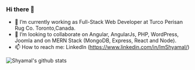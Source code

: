 ### Hi there 👋

- 🔭 I’m currently working as Full-Stack Web Developer at Turco Perisan Rug Co. Toronto,Canada.
- 👯 I’m looking to collaborate on Angular, AngularJs, PHP, WordPress, Joomla and on MERN Stack (MongoDB, Express, React and Node).
- 📫 How to reach me: LinkedIn (https://www.linkedin.com/in/ImShyamal/)

![Shyamal's github stats](https://github-readme-stats.vercel.app/api?username=ImShyamal0&show_icons=true&theme=radical&count_private=true&show_icons=true)
